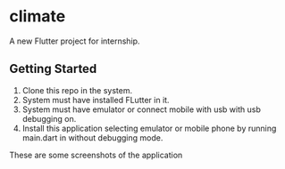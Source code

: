 # climate

A new Flutter project for internship.

## Getting Started

1. Clone this repo in the system.
2. System must have installed FLutter in it.
3. System must have emulator or connect mobile with usb with usb debugging on.
4. Install this application selecting emulator or mobile phone by running  main.dart in without debugging mode.

These are some screenshots of the application
